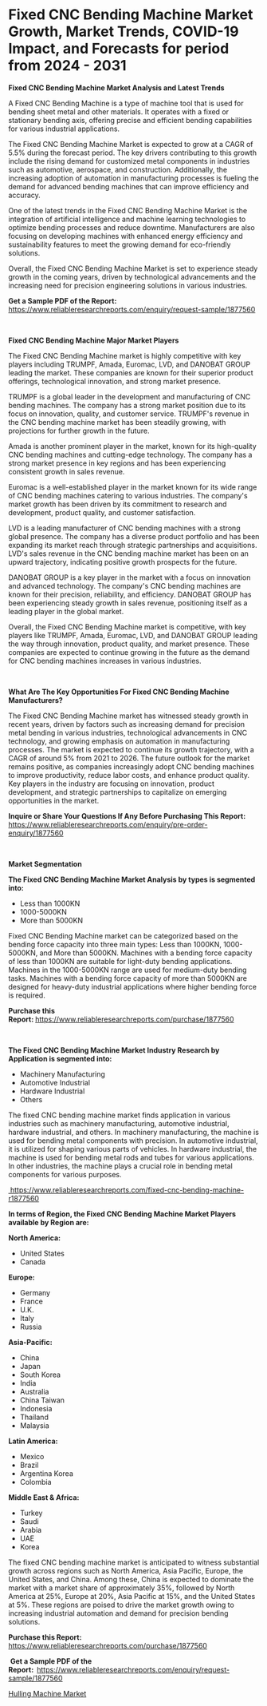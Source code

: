 <p><h1>Fixed CNC Bending Machine Market Growth, Market Trends, COVID-19 Impact, and Forecasts for period from 2024 - 2031</h1></p><p><strong>Fixed CNC Bending Machine Market Analysis and Latest Trends</strong></p>
<p><p>A Fixed CNC Bending Machine is a type of machine tool that is used for bending sheet metal and other materials. It operates with a fixed or stationary bending axis, offering precise and efficient bending capabilities for various industrial applications.</p><p>The Fixed CNC Bending Machine Market is expected to grow at a CAGR of 5.5% during the forecast period. The key drivers contributing to this growth include the rising demand for customized metal components in industries such as automotive, aerospace, and construction. Additionally, the increasing adoption of automation in manufacturing processes is fueling the demand for advanced bending machines that can improve efficiency and accuracy.</p><p>One of the latest trends in the Fixed CNC Bending Machine Market is the integration of artificial intelligence and machine learning technologies to optimize bending processes and reduce downtime. Manufacturers are also focusing on developing machines with enhanced energy efficiency and sustainability features to meet the growing demand for eco-friendly solutions.</p><p>Overall, the Fixed CNC Bending Machine Market is set to experience steady growth in the coming years, driven by technological advancements and the increasing need for precision engineering solutions in various industries.</p></p>
<p><strong>Get a Sample PDF of the Report:&nbsp;</strong> <a href="https://www.reliableresearchreports.com/enquiry/request-sample/1877560">https://www.reliableresearchreports.com/enquiry/request-sample/1877560</a></p>
<p>&nbsp;</p>
<p><strong>Fixed CNC Bending Machine Major Market Players</strong></p>
<p><p>The Fixed CNC Bending Machine market is highly competitive with key players including TRUMPF, Amada, Euromac, LVD, and DANOBAT GROUP leading the market. These companies are known for their superior product offerings, technological innovation, and strong market presence.</p><p>TRUMPF is a global leader in the development and manufacturing of CNC bending machines. The company has a strong market position due to its focus on innovation, quality, and customer service. TRUMPF's revenue in the CNC bending machine market has been steadily growing, with projections for further growth in the future.</p><p>Amada is another prominent player in the market, known for its high-quality CNC bending machines and cutting-edge technology. The company has a strong market presence in key regions and has been experiencing consistent growth in sales revenue.</p><p>Euromac is a well-established player in the market known for its wide range of CNC bending machines catering to various industries. The company's market growth has been driven by its commitment to research and development, product quality, and customer satisfaction.</p><p>LVD is a leading manufacturer of CNC bending machines with a strong global presence. The company has a diverse product portfolio and has been expanding its market reach through strategic partnerships and acquisitions. LVD's sales revenue in the CNC bending machine market has been on an upward trajectory, indicating positive growth prospects for the future.</p><p>DANOBAT GROUP is a key player in the market with a focus on innovation and advanced technology. The company's CNC bending machines are known for their precision, reliability, and efficiency. DANOBAT GROUP has been experiencing steady growth in sales revenue, positioning itself as a leading player in the global market.</p><p>Overall, the Fixed CNC Bending Machine market is competitive, with key players like TRUMPF, Amada, Euromac, LVD, and DANOBAT GROUP leading the way through innovation, product quality, and market presence. These companies are expected to continue growing in the future as the demand for CNC bending machines increases in various industries.</p></p>
<p>&nbsp;</p>
<p><strong>What Are The Key Opportunities For Fixed CNC Bending Machine Manufacturers?</strong></p>
<p><p>The Fixed CNC Bending Machine market has witnessed steady growth in recent years, driven by factors such as increasing demand for precision metal bending in various industries, technological advancements in CNC technology, and growing emphasis on automation in manufacturing processes. The market is expected to continue its growth trajectory, with a CAGR of around 5% from 2021 to 2026. The future outlook for the market remains positive, as companies increasingly adopt CNC bending machines to improve productivity, reduce labor costs, and enhance product quality. Key players in the industry are focusing on innovation, product development, and strategic partnerships to capitalize on emerging opportunities in the market.</p></p>
<p><strong>Inquire or Share Your Questions If Any Before Purchasing This Report:</strong> <a href="https://www.reliableresearchreports.com/enquiry/pre-order-enquiry/1877560">https://www.reliableresearchreports.com/enquiry/pre-order-enquiry/1877560</a></p>
<p>&nbsp;</p>
<p><strong>Market Segmentation</strong></p>
<p><strong>The Fixed CNC Bending Machine Market Analysis by types is segmented into:</strong></p>
<p><ul><li>Less than 1000KN</li><li>1000-5000KN</li><li>More than 5000KN</li></ul></p>
<p><p>Fixed CNC Bending Machine market can be categorized based on the bending force capacity into three main types: Less than 1000KN, 1000-5000KN, and More than 5000KN. Machines with a bending force capacity of less than 1000KN are suitable for light-duty bending applications. Machines in the 1000-5000KN range are used for medium-duty bending tasks. Machines with a bending force capacity of more than 5000KN are designed for heavy-duty industrial applications where higher bending force is required.</p></p>
<p><strong>Purchase this Report:&nbsp;</strong><a href="https://www.reliableresearchreports.com/purchase/1877560">https://www.reliableresearchreports.com/purchase/1877560</a></p>
<p>&nbsp;</p>
<p><strong>The Fixed CNC Bending Machine Market Industry Research by Application is segmented into:</strong></p>
<p><ul><li>Machinery Manufacturing</li><li>Automotive Industrial</li><li>Hardware Industrial</li><li>Others</li></ul></p>
<p><p>The fixed CNC bending machine market finds application in various industries such as machinery manufacturing, automotive industrial, hardware industrial, and others. In machinery manufacturing, the machine is used for bending metal components with precision. In automotive industrial, it is utilized for shaping various parts of vehicles. In hardware industrial, the machine is used for bending metal rods and tubes for various applications. In other industries, the machine plays a crucial role in bending metal components for various purposes.</p></p>
<p><a href="https://www.reliableresearchreports.com/fixed-cnc-bending-machine-r1877560">&nbsp;https://www.reliableresearchreports.com/fixed-cnc-bending-machine-r1877560</a></p>
<p><strong>In terms of Region, the Fixed CNC Bending Machine Market Players available by Region are:</strong></p>
<p>
    <p> <strong> North America: </strong>
        <ul>
            <li>United States</li>
            <li>Canada</li>
        </ul>
        </p> 
    <p> <strong> Europe: </strong>
        <ul>
            <li>Germany</li>
            <li>France</li>
            <li>U.K.</li>
            <li>Italy</li>
            <li>Russia</li>
        </ul>
        </p> 
    <p> <strong> Asia-Pacific: </strong>
        <ul>
            <li>China</li>
            <li>Japan</li>
            <li>South Korea</li>
            <li>India</li>
            <li>Australia</li>
            <li>China Taiwan</li>
            <li>Indonesia</li>
            <li>Thailand</li>
            <li>Malaysia</li>
        </ul>
        </p> 
    <p> <strong> Latin America: </strong>
        <ul>
            <li>Mexico</li>
            <li>Brazil</li>
            <li>Argentina Korea</li>
            <li>Colombia</li>
        </ul>
        </p> 
    <p> <strong> Middle East & Africa: </strong>
        <ul>
            <li>Turkey</li>
            <li>Saudi</li>
            <li>Arabia</li>
            <li>UAE</li>
            <li>Korea</li>
        </ul>
    </p>
    </p>
<p><p>The fixed CNC bending machine market is anticipated to witness substantial growth across regions such as North America, Asia Pacific, Europe, the United States, and China. Among these, China is expected to dominate the market with a market share of approximately 35%, followed by North America at 25%, Europe at 20%, Asia Pacific at 15%, and the United States at 5%. These regions are poised to drive the market growth owing to increasing industrial automation and demand for precision bending solutions.</p></p>
<p><strong>Purchase this Report: </strong><a href="https://www.reliableresearchreports.com/purchase/1877560">https://www.reliableresearchreports.com/purchase/1877560</a></p>
<p>&nbsp;<strong>Get a Sample PDF of the Report:&nbsp;&nbsp;</strong><a href="https://www.reliableresearchreports.com/enquiry/request-sample/1877560">https://www.reliableresearchreports.com/enquiry/request-sample/1877560</a></p>
<p><strong></strong></p>
<p><p><a href="https://github.com/dringals/Market-Research-Report-List-4/blob/main/hulling-machine-market.md">Hulling Machine Market</a></p></p>